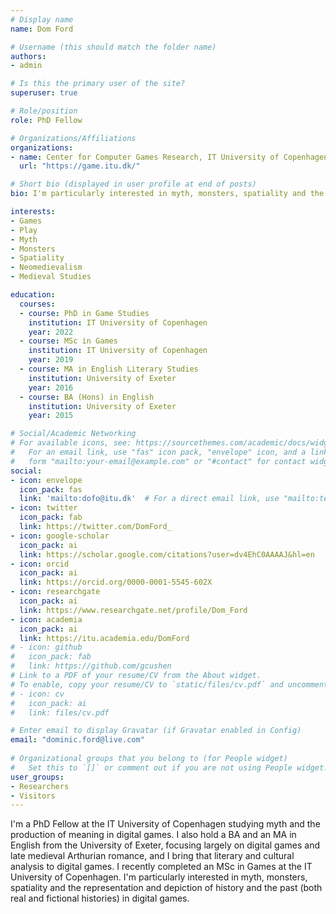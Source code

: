 ```yaml
---
# Display name
name: Dom Ford

# Username (this should match the folder name)
authors:
- admin

# Is this the primary user of the site?
superuser: true

# Role/position
role: PhD Fellow

# Organizations/Affiliations
organizations:
- name: Center for Computer Games Research, IT University of Copenhagen
  url: "https://game.itu.dk/"

# Short bio (displayed in user profile at end of posts)
bio: I'm particularly interested in myth, monsters, spatiality and the representation and depiction of history and the past (both real and fictional histories) in digital games.

interests:
- Games
- Play
- Myth
- Monsters
- Spatiality
- Neomedievalism
- Medieval Studies

education:
  courses:
  - course: PhD in Game Studies
    institution: IT University of Copenhagen
    year: 2022
  - course: MSc in Games
    institution: IT University of Copenhagen
    year: 2019
  - course: MA in English Literary Studies
    institution: University of Exeter
    year: 2016
  - course: BA (Hons) in English
    institution: University of Exeter
    year: 2015

# Social/Academic Networking
# For available icons, see: https://sourcethemes.com/academic/docs/widgets/#icons
#   For an email link, use "fas" icon pack, "envelope" icon, and a link in the
#   form "mailto:your-email@example.com" or "#contact" for contact widget.
social:
- icon: envelope
  icon_pack: fas
  link: 'mailto:dofo@itu.dk'  # For a direct email link, use "mailto:test@example.org".
- icon: twitter
  icon_pack: fab
  link: https://twitter.com/DomFord_
- icon: google-scholar
  icon_pack: ai
  link: https://scholar.google.com/citations?user=dv4EhC0AAAAJ&hl=en
- icon: orcid
  icon_pack: ai
  link: https://orcid.org/0000-0001-5545-602X
- icon: researchgate
  icon_pack: ai
  link: https://www.researchgate.net/profile/Dom_Ford
- icon: academia
  icon_pack: ai
  link: https://itu.academia.edu/DomFord
# - icon: github
#   icon_pack: fab
#   link: https://github.com/gcushen
# Link to a PDF of your resume/CV from the About widget.
# To enable, copy your resume/CV to `static/files/cv.pdf` and uncomment the lines below.  
# - icon: cv
#   icon_pack: ai
#   link: files/cv.pdf

# Enter email to display Gravatar (if Gravatar enabled in Config)
email: "dominic.ford@live.com"
  
# Organizational groups that you belong to (for People widget)
#   Set this to `[]` or comment out if you are not using People widget.  
user_groups:
- Researchers
- Visitors
---
```


I'm a PhD Fellow at the IT University of Copenhagen studying myth and the production of meaning in digital games. I also hold a BA and an MA in English from the University of Exeter, focusing largely on digital games and late medieval Arthurian romance, and I bring that literary and cultural analysis to digital games. I recently completed an MSc in Games at the IT University of Copenhagen. I'm particularly interested in myth, monsters, spatiality and the representation and depiction of history and the past (both real and fictional histories) in digital games.
